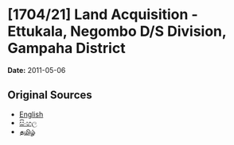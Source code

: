 # [1704/21] Land Acquisition - Ettukala, Negombo D/S Division, Gampaha District

**Date:** 2011-05-06

## Original Sources

- [English](https://documents.gov.lk/view/extra-gazettes/2011/5/1704-21_E.pdf)
- [සිංහල](https://documents.gov.lk/view/extra-gazettes/2011/5/1704-21_S.pdf)
- [தமிழ்](https://documents.gov.lk/view/extra-gazettes/2011/5/1704-21_T.pdf)
